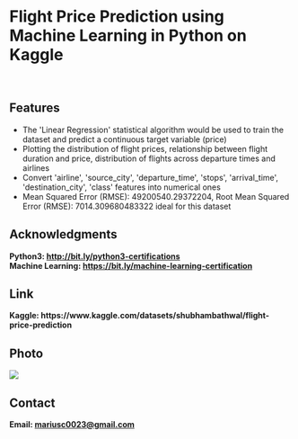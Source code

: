 <h1>Flight Price Prediction using Machine Learning in Python on Kaggle</h1>
<br>
<h2>Features</h2>
<ul>
    <li>The 'Linear Regression' statistical algorithm would be used to train the dataset and predict a continuous target variable (price)</li>
    <li>Plotting the distribution of flight prices, relationship between flight duration and price, distribution of flights across departure times and airlines</li>
    <li>Convert 'airline', 'source_city', 'departure_time', 'stops', 'arrival_time', 'destination_city', 'class' features into numerical ones</li>
    <li>Mean Squared Error (RMSE): 49200540.29372204, Root Mean Squared Error (RMSE): 7014.309680483322 ideal for this dataset</li>
</ul>


<h2>Acknowledgments</h2>

<b> Python3: http://bit.ly/python3-certifications </b>
<br>
<b> Machine Learning: https://bit.ly/machine-learning-certification <b>
<br>

<h2> Link </h2>
<b> Kaggle: https://www.kaggle.com/datasets/shubhambathwal/flight-price-prediction</b>
<br>

<h2>Photo</h2>
<img src="photo.png">
<br>
<h2>Contact</h2>

<b> Email: mariusc0023@gmail.com </b>
